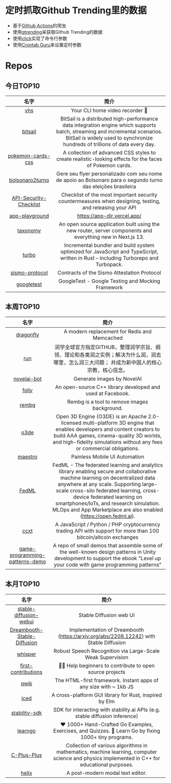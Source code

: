 # 定时抓取Github Trending里的数据
* 基于[Github Actions](https://docs.github.com/en/actions)的爬虫
* 使用[gtrending](https://github.com/hedythedev/gtrending)来获取Github Trending的数据
* 使用[click](https://github.com/pallets/click)实现了命令行参数
* 使用[Crontab Guru](https://crontab.guru/)来设置定时参数

# Repos
## 今日TOP10 
<!-- START OF DAILY_TOP10_REPOS -->
| 名字 | 简介 |
| :----: | :----: |
| [vhs](https://github.com/charmbracelet/vhs) | Your CLI home video recorder 📼 |
| [bitsail](https://github.com/bytedance/bitsail) | BitSail is a distributed high-performance data integration engine which supports batch, streaming and incremental scenarios. BitSail is widely used to synchronize hundreds of trillions of data every day. |
| [pokemon-cards-css](https://github.com/simeydotme/pokemon-cards-css) | A collection of advanced CSS styles to create realistic-looking effects for the faces of Pokemon cards. |
| [bolsonaro2turno](https://github.com/alvaroreis/bolsonaro2turno) | Gere seu flyer personalizado com seu nome de apoio ao Bolsonaro para o segundo turno das eleições brasileira |
| [API-Security-Checklist](https://github.com/shieldfy/API-Security-Checklist) | Checklist of the most important security countermeasures when designing, testing, and releasing your API |
| [app-playground](https://github.com/vercel/app-playground) | https://app-dir.vercel.app/ |
| [taxonomy](https://github.com/shadcn/taxonomy) | An open source application built using the new router, server components and everything new in Next.js 13. |
| [turbo](https://github.com/vercel/turbo) | Incremental bundler and build system optimized for JavaScript and TypeScript, written in Rust – including Turborepo and Turbopack. |
| [sismo-protocol](https://github.com/sismo-core/sismo-protocol) | Contracts of the Sismo Attestation Protocol |
| [googletest](https://github.com/google/googletest) | GoogleTest - Google Testing and Mocking Framework |
<!-- END OF DAILY_TOP10_REPOS -->

## 本周TOP10
<!-- START OF WEEKLY_TOP10_REPOS -->
| 名字 | 简介 |
| :----: | :----: |
| [dragonfly](https://github.com/dragonflydb/dragonfly) | A modern replacement for Redis and Memcached |
| [run](https://github.com/The-Run-Philosophy-Organization/run) | 润学全球官方指定GITHUB，整理润学宗旨、纲领、理论和各类润之实例；解决为什么润，润去哪里，怎么润三大问题； 并成为新中国人的核心宗教，核心信念。 |
| [novelai-bot](https://github.com/koishijs/novelai-bot) | Generate images by NovelAI | 基于 NovelAI 的画图机器人 |
| [folly](https://github.com/facebook/folly) | An open-source C++ library developed and used at Facebook. |
| [rembg](https://github.com/danielgatis/rembg) | Rembg is a tool to remove images background. |
| [o3de](https://github.com/o3de/o3de) | Open 3D Engine (O3DE) is an Apache 2.0-licensed multi-platform 3D engine that enables developers and content creators to build AAA games, cinema-quality 3D worlds, and high-fidelity simulations without any fees or commercial obligations. |
| [maestro](https://github.com/mobile-dev-inc/maestro) | Painless Mobile UI Automation |
| [FedML](https://github.com/FedML-AI/FedML) | FedML - The federated learning and analytics library enabling secure and collaborative machine learning on decentralized data anywhere at any scale. Supporting large-scale cross-silo federated learning, cross-device federated learning on smartphones/IoTs, and research simulation. MLOps and App Marketplace are also enabled (https://open.fedml.ai). |
| [ccxt](https://github.com/ccxt/ccxt) | A JavaScript / Python / PHP cryptocurrency trading API with support for more than 100 bitcoin/altcoin exchanges |
| [game-programming-patterns-demo](https://github.com/Unity-Technologies/game-programming-patterns-demo) | A repo of small demos that assemble some of the well-known design patterns in Unity development to support the ebook "Level up your code with game programming patterns" |
<!-- END OF WEEKLY_TOP10_REPOS -->

## 本月TOP10
<!-- START OF MONTHLY_TOP10_REPOS -->
| 名字 | 简介 |
| :----: | :----: |
| [stable-diffusion-webui](https://github.com/AUTOMATIC1111/stable-diffusion-webui) | Stable Diffusion web UI |
| [Dreambooth-Stable-Diffusion](https://github.com/XavierXiao/Dreambooth-Stable-Diffusion) | Implementation of Dreambooth (https://arxiv.org/abs/2208.12242) with Stable Diffusion |
| [whisper](https://github.com/openai/whisper) | Robust Speech Recognition via Large-Scale Weak Supervision |
| [first-contributions](https://github.com/firstcontributions/first-contributions) | 🚀✨ Help beginners to contribute to open source projects |
| [qwik](https://github.com/BuilderIO/qwik) | The HTML-first framework. Instant apps of any size with ~ 1kb JS |
| [iced](https://github.com/iced-rs/iced) | A cross-platform GUI library for Rust, inspired by Elm |
| [stability-sdk](https://github.com/Stability-AI/stability-sdk) | SDK for interacting with stability.ai APIs (e.g. stable diffusion inference) |
| [learngo](https://github.com/inancgumus/learngo) | ❤️ 1000+ Hand-Crafted Go Examples, Exercises, and Quizzes. 🚀 Learn Go by fixing 1000+ tiny programs. |
| [C-Plus-Plus](https://github.com/TheAlgorithms/C-Plus-Plus) | Collection of various algorithms in mathematics, machine learning, computer science and physics implemented in C++ for educational purposes. |
| [helix](https://github.com/helix-editor/helix) | A post-modern modal text editor. |
<!-- END OF MONTHLY_TOP10_REPOS -->
